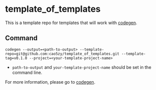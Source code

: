 # template_of_templates
This is a template repo for templates that will work with [codegen](https://github.com/cao5zy/codegen).

## Command
```
codegen --output=<path-to-output> --template-repo=git@github.com:cao5zy/template_of_templates.git --template-tag=v0.1.0 --project=<your-template-project-name>

```
- `path-to-output` and `your-template-project-name` should be set in the command line.

For more information, please go to [codegen](https://github.com/cao5zy/codegen).


